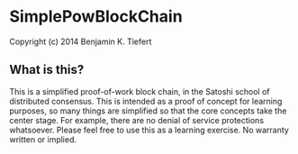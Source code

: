 SimplePowBlockChain
=========

Copyright (c) 2014 Benjamin K. Tiefert

What is this?
-------------
This is a simplified proof-of-work block chain, in the Satoshi school of distributed consensus.  This is intended as a proof of concept for learning purposes, so many things are simplified so that the core concepts take the center stage.  For example, there are no denial of service protections whatsoever.   Please feel free to use this as a learning exercise.   No warranty written or implied.
